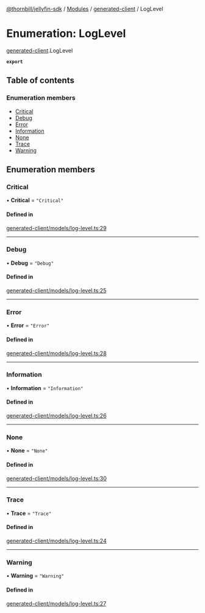 [@thornbill/jellyfin-sdk](../README.md) / [Modules](../modules.md) / [generated-client](../modules/generated_client.md) / LogLevel

# Enumeration: LogLevel

[generated-client](../modules/generated_client.md).LogLevel

**`export`**

## Table of contents

### Enumeration members

- [Critical](generated_client.LogLevel.md#critical)
- [Debug](generated_client.LogLevel.md#debug)
- [Error](generated_client.LogLevel.md#error)
- [Information](generated_client.LogLevel.md#information)
- [None](generated_client.LogLevel.md#none)
- [Trace](generated_client.LogLevel.md#trace)
- [Warning](generated_client.LogLevel.md#warning)

## Enumeration members

### Critical

• **Critical** = `"Critical"`

#### Defined in

[generated-client/models/log-level.ts:29](https://github.com/thornbill/jellyfin-sdk-typescript/blob/21a118e/src/generated-client/models/log-level.ts#L29)

___

### Debug

• **Debug** = `"Debug"`

#### Defined in

[generated-client/models/log-level.ts:25](https://github.com/thornbill/jellyfin-sdk-typescript/blob/21a118e/src/generated-client/models/log-level.ts#L25)

___

### Error

• **Error** = `"Error"`

#### Defined in

[generated-client/models/log-level.ts:28](https://github.com/thornbill/jellyfin-sdk-typescript/blob/21a118e/src/generated-client/models/log-level.ts#L28)

___

### Information

• **Information** = `"Information"`

#### Defined in

[generated-client/models/log-level.ts:26](https://github.com/thornbill/jellyfin-sdk-typescript/blob/21a118e/src/generated-client/models/log-level.ts#L26)

___

### None

• **None** = `"None"`

#### Defined in

[generated-client/models/log-level.ts:30](https://github.com/thornbill/jellyfin-sdk-typescript/blob/21a118e/src/generated-client/models/log-level.ts#L30)

___

### Trace

• **Trace** = `"Trace"`

#### Defined in

[generated-client/models/log-level.ts:24](https://github.com/thornbill/jellyfin-sdk-typescript/blob/21a118e/src/generated-client/models/log-level.ts#L24)

___

### Warning

• **Warning** = `"Warning"`

#### Defined in

[generated-client/models/log-level.ts:27](https://github.com/thornbill/jellyfin-sdk-typescript/blob/21a118e/src/generated-client/models/log-level.ts#L27)
